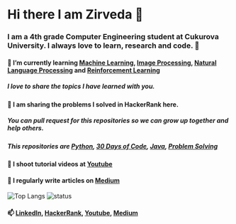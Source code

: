 # Hi there I am Zirveda 👋

### I am a 4th grade Computer Engineering student at Cukurova University. I always love to learn, research and code. 💃
#### 🌱 I’m currently learning [Machine Learning](https://github.com/ZirvedaAytimur/Machine-Learning-Examples), [Image Processing](https://github.com/ZirvedaAytimur/ImageProcessing_OpenCV_Python), [Natural Language Processing](https://github.com/ZirvedaAytimur/Natural-Language-Processing-NLP-) and [Reinforcement Learning](https://github.com/ZirvedaAytimur/Reinforcement-Learning-Examples)
##### I love to share the topics I have learned with you.
#### 👯 I am sharing the problems I solved in HackerRank here. 
##### You can pull request for this repositories so we can grow up together and help others.
##### This repositories are [Python](https://github.com/ZirvedaAytimur/HackerRank_Python), [30 Days of Code](https://github.com/ZirvedaAytimur/Hackerrank_30DaysOfCode), [Java](https://github.com/ZirvedaAytimur/HackerRank_Java), [Problem Solving](https://github.com/ZirvedaAytimur/Hackerrank_ProblemSolving)
#### 🎥 I shoot tutorial videos at [Youtube](https://www.youtube.com/channel/UCelcZ6Tfae09JrzWt1PQZNw)
#### 📝 I regularly write articles on [Medium](https://zirvedaytimur.medium.com/)
![Top Langs](https://github-readme-stats.vercel.app/api/top-langs/?username=zirvedaaytimur&layout=compact&theme=light)
![status](https://github-readme-stats.vercel.app/api?username=zirvedaaytimur&show_icons=true)
#### 📫 [LinkedIn](https://www.linkedin.com/in/zirvedaaytimur/), [HackerRank](https://www.hackerrank.com/CptJenner), [Youtube](https://www.youtube.com/channel/UCelcZ6Tfae09JrzWt1PQZNw/), [Medium](https://zirvedaytimur.medium.com/)
